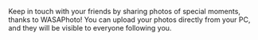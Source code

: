 Keep in touch with your friends by sharing photos of special moments, thanks to WASAPhoto! You can upload your photos directly from your PC, and they will be visible to everyone following you.